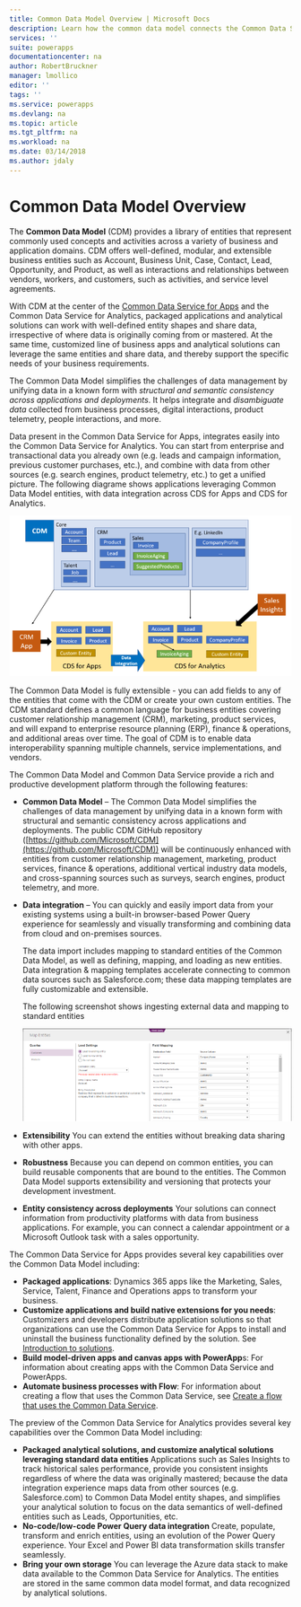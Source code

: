 ```yaml
---
title: Common Data Model Overview | Microsoft Docs
description: Learn how the common data model connects the Common Data Service for Apps with the Common Data Service for Analytics.
services: ''
suite: powerapps
documentationcenter: na
author: RobertBruckner
manager: lmollico
editor: ''
tags: ''
ms.service: powerapps
ms.devlang: na
ms.topic: article
ms.tgt_pltfrm: na
ms.workload: na
ms.date: 03/14/2018
ms.author: jdaly
---
```


# Common Data Model Overview

The **Common Data Model** (CDM) provides a library of entities that represent commonly used concepts and activities across a variety of business and application domains. CDM offers well-defined, modular, and extensible business entities such as Account, Business Unit, Case, Contact, Lead, Opportunity, and Product, as well as interactions and relationships between vendors, workers, and customers, such as activities, and service level agreements. 

With CDM at the center of the [Common Data Service for Apps](../maker/common-data-service/data-platform-intro.md) and the Common Data Service for Analytics<!-- TODO add link -->, packaged applications and analytical solutions can work with well-defined entity shapes and share data, irrespective of where data is originally coming from or mastered. At the same time, customized line of business apps and analytical solutions can leverage the same entities and share data, and thereby support the specific needs of your business requirements. 

The Common Data Model simplifies the challenges of data management by unifying data in a known form with *structural and semantic consistency across applications and deployments*. It helps integrate and *disambiguate data* collected from business processes, digital interactions, product telemetry, people interactions, and more. 

Data present in the Common Data Service for Apps, integrates easily into the Common Data Service for Analytics. You can start from enterprise and transactional data you already own (e.g. leads and campaign information, previous customer purchases, etc.), and combine with data from other sources (e.g. search engines, product telemetry, etc.) to get a unified picture. The following diagrame shows applications leveraging Common Data Model entities, with data integration across CDS for Apps and CDS for Analytics.

![Applications leveraging Common Data Model entities, with Data Integration across CDS for Apps and CDS for Analytics.](media/cdm-overview.png)

The Common Data Model is fully extensible - you can add fields to any of the entities that come with the CDM or create your own custom entities. The CDM standard defines a common language for business entities covering customer relationship management (CRM), marketing, product services, and will expand to enterprise resource planning (ERP), finance & operations, and additional areas over time. The goal of CDM is to enable data interoperability spanning multiple channels, service implementations, and vendors.


The Common Data Model and Common Data Service provide a rich and productive development platform through the following features:

- **Common Data Model** – The Common Data Model simplifies the challenges of data management by unifying data in a known form with structural and semantic consistency across applications and deployments. The public CDM GitHub repository ([https://github.com/Microsoft/CDM](https://github.com/Microsoft/CDM)) will be continuously enhanced with entities from customer relationship management, marketing, product services, finance & operations, additional vertical industry data models, and cross-spanning sources such as surveys, search engines, product telemetry, and more.
- **Data integration** – You can quickly and easily import data from your existing systems using a built-in browser-based Power Query experience for seamlessly and visually transforming and combining data from cloud and on-premises sources. <!-- TODO add link -->
 
     The data import includes mapping to standard entities of the Common Data Model, as well as defining, mapping, and loading as new entities. Data integration & mapping templates accelerate connecting to common data sources such as Salesforce.com; these data mapping templates are fully customizable and extensible. 
 
     The following screenshot shows ingesting external data and mapping to standard entities 

    ![Ingest of external data and mapping to standard entities](media/cdm-mapping-entities.png)
 
- **Extensibility** You can extend the entities without breaking data sharing with other apps.
- **Robustness**  Because you can depend on common entities, you can build reusable components that are bound to the entities. The Common Data Model supports extensibility and versioning that protects your development investment.
- **Entity consistency across deployments** Your solutions can connect information from productivity platforms with data from business applications. For example, you can connect a calendar appointment or a Microsoft Outlook task with a sales opportunity. 

The Common Data Service for Apps provides several key capabilities over the Common Data Model including:

- **Packaged applications**: Dynamics 365 apps like the Marketing, Sales, Service, Talent, Finance and Operations apps to transform your business.
- **Customize applications and build native extensions for you needs**: Customizers and developers distribute application solutions so that organizations can use the Common Data Service for Apps to install and uninstall the business functionality defined by the solution. See [Introduction to solutions](../developer/common-data-service/introduction-solutions.md).
- **Build model-driven apps and canvas apps with PowerApp**s: For information about creating apps with the Common Data Service and PowerApps<!-- TODO:  see [Overview of building a model-driven app](../model-driven-app-overview.md). -->.
- **Automate business processes with Flow**: For information about creating a flow that uses the Common Data Service, see [Create a flow that uses the Common Data Service](/flow/common-data-model-intro).

The preview of the Common Data Service for Analytics provides several key capabilities over the Common Data Model including:

- **Packaged analytical solutions, and customize analytical solutions leveraging standard data entities** Applications such as Sales Insights to track historical sales performance, provide you consistent insights regardless of where the data was originally mastered; because the data integration experience maps data from other sources (e.g. Salesforce.com) to Common Data Model entity shapes, and simplifies your analytical solution to focus on the data semantics of well-defined entities such as Leads, Opportunities, etc.
- **No-code/low-code Power Query data integration** Create, populate, transform and enrich entities, using an evolution of the Power Query experience. Your Excel and Power BI data transformation skills transfer seamlessly. 
- **Bring your own storage** You can leverage the Azure data stack to make data available to the Common Data Service for Analytics. The entities are stored in the same common data model format, and data recognized by analytical solutions.
